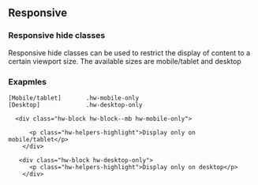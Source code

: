 ## Responsive

### Responsive hide classes
Responsive hide classes can be used to restrict the display of content to a certain viewport size.
The available sizes are mobile/tablet and desktop

### Exapmles
```code
[Mobile/tablet]       .hw-mobile-only
[Desktop]             .hw-desktop-only
```

```html|span-6,responsive
  <div class="hw-block hw-block--mb hw-mobile-only">
    
      <p class="hw-helpers-highlight">Display only on mobile/tablet</p>
    </div>

   <div class="hw-block hw-desktop-only">
      <p class="hw-helpers-highlight">Display only on desktop</p>
    </div>
  
```
